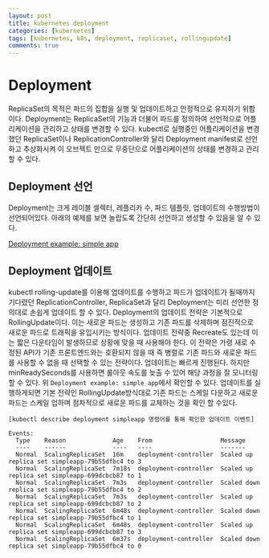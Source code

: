 ```yaml
---
layout: post
title: kubernetes deployment
categories: [kubernetes]
tags: [kubernetes, k8s, deployment, replicaset, rollingupdate]
comments: true
---
```


# Deployment
ReplicaSet의 목적은 파드의 집합을 실행 및 업데이트하고 안정적으로 유지하기 위함이다.
Deployment는 ReplicaSet의 기능과 더불어 파드를 정의하여 선언적으로 어플리케이션을 관리하고 상태를 변경할 수 있다.
kubectl로 실행중인 어플리케이션을 변경했던 ReplicaSet이나 ReplicationController와 달리
Deployment manifest로 선언하고 추상화시켜 이 오브젝트 만으로 무중단으로 어플리케이션의 상태를 변경하고 관리할 수 있다.

## Deployment 선언
Deployment는 크게 레이블 셀렉터, 레플리카 수, 파드 템플릿, 업데이트의 수행방법이 선언되어있다.
아래의 예제를 보면 놀랍도록 간단히 선언하고 생성할 수 있음을 알 수 있다.

[Deployment example: simple app](https://github.com/jini-lee/k8s-practice/tree/master/deployment)

## Deployment 업데이트
kubectl rolling-update를 이용해 업데이트를 수행하고 파드가 업데이트가 될때까지 기다렸던 ReplicationController, ReplicaSet과 달리 Deployment는 미리 선언한 정의대로 손쉽게 업데이트 할 수 있다.
Deployment의 업데이트 전략은 기본적으로 RollingUpdate이다. 이는 새로운 파드는 생성하고 기존 파드를 삭제하며 점진적으로 새로운 파드로 트래픽을 유입시키는 방식이다.
업데이트 전략중 Recreate도 있는데 이는 짧은 다운타임이 발생하므로 상황에 맞을 때 사용해야 한다. 이 전략은 가령 새로 수정된 API가 기존 프론트엔드와는 호환되지 않을 때 즉 병렬로 기존 파드와 새로운 파드를 사용할 수 없을 때 선택할 수 있는 전략이다.
업데이트는 빠르게 진행된다. 하지만 minReadySeconds를 사용하면 롤아웃 속도를 늦출 수 있어 해당 과정을 잘 모니터링할 수 있다. 위 `Deployment example: simple app`에서 확인할 수 있다.
업데이트를 실행하게되면 기본 전략인 RollingUpdate방식대로 기존 파드는 스케일 다운하고 새로운 파드는 스케일 업하며 점차적으로 새로운 파드를 교체하는 것을 확인 할 수있다.

```
[kubectl describe deployment simpleapp 명령어를 통해 확인한 업데이트 이벤트]

Events:
  Type    Reason             Age    From                   Message
  ----    ------             ----   ----                   -------
  Normal  ScalingReplicaSet  16m    deployment-controller  Scaled up replica set simpleapp-79b55dfbc4 to 3
  Normal  ScalingReplicaSet  7m18s  deployment-controller  Scaled up replica set simpleapp-699dcbcb87 to 1
  Normal  ScalingReplicaSet  7m3s   deployment-controller  Scaled down replica set simpleapp-79b55dfbc4 to 2
  Normal  ScalingReplicaSet  7m3s   deployment-controller  Scaled up replica set simpleapp-699dcbcb87 to 2
  Normal  ScalingReplicaSet  6m48s  deployment-controller  Scaled down replica set simpleapp-79b55dfbc4 to 1
  Normal  ScalingReplicaSet  6m48s  deployment-controller  Scaled up replica set simpleapp-699dcbcb87 to 3
  Normal  ScalingReplicaSet  6m37s  deployment-controller  Scaled down replica set simpleapp-79b55dfbc4 to 0
```
